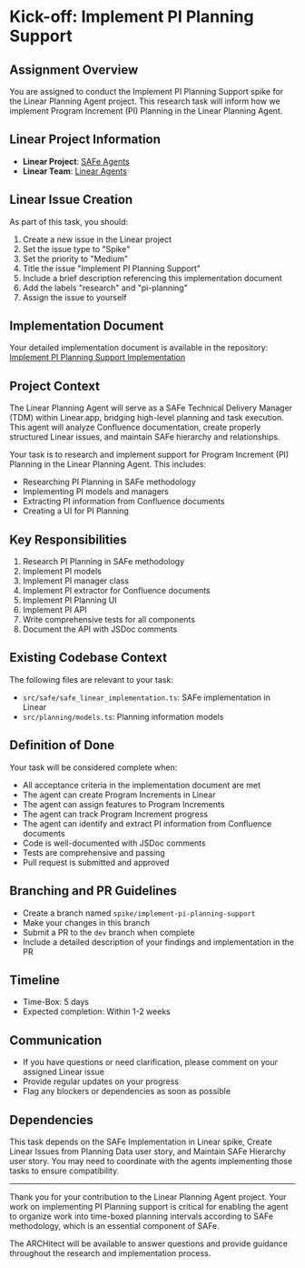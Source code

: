 # Kick-off: Implement PI Planning Support

## Assignment Overview
You are assigned to conduct the Implement PI Planning Support spike for the Linear Planning Agent project. This research task will inform how we implement Program Increment (PI) Planning in the Linear Planning Agent.

## Linear Project Information
- **Linear Project**: [SAFe Agents](https://linear.app/wordstofilmby/project/safe-agents-41505bde79df/overview)
- **Linear Team**: [Linear Agents](https://linear.app/wordstofilmby/team/LIN/all)

## Linear Issue Creation
As part of this task, you should:
1. Create a new issue in the Linear project
2. Set the issue type to "Spike"
3. Set the priority to "Medium"
4. Title the issue "Implement PI Planning Support"
5. Include a brief description referencing this implementation document
6. Add the labels "research" and "pi-planning"
7. Assign the issue to yourself

## Implementation Document
Your detailed implementation document is available in the repository:
[Implement PI Planning Support Implementation](https://github.com/ByBren-LLC/WTFB-Linear-agents/blob/main/specs/implement_pi_planning_support-implementation.md)

## Project Context
The Linear Planning Agent will serve as a SAFe Technical Delivery Manager (TDM) within Linear.app, bridging high-level planning and task execution. This agent will analyze Confluence documentation, create properly structured Linear issues, and maintain SAFe hierarchy and relationships.

Your task is to research and implement support for Program Increment (PI) Planning in the Linear Planning Agent. This includes:
- Researching PI Planning in SAFe methodology
- Implementing PI models and managers
- Extracting PI information from Confluence documents
- Creating a UI for PI Planning

## Key Responsibilities
1. Research PI Planning in SAFe methodology
2. Implement PI models
3. Implement PI manager class
4. Implement PI extractor for Confluence documents
5. Implement PI Planning UI
6. Implement PI API
7. Write comprehensive tests for all components
8. Document the API with JSDoc comments

## Existing Codebase Context
The following files are relevant to your task:
- `src/safe/safe_linear_implementation.ts`: SAFe implementation in Linear
- `src/planning/models.ts`: Planning information models

## Definition of Done
Your task will be considered complete when:
- All acceptance criteria in the implementation document are met
- The agent can create Program Increments in Linear
- The agent can assign features to Program Increments
- The agent can track Program Increment progress
- The agent can identify and extract PI information from Confluence documents
- Code is well-documented with JSDoc comments
- Tests are comprehensive and passing
- Pull request is submitted and approved

## Branching and PR Guidelines
- Create a branch named `spike/implement-pi-planning-support`
- Make your changes in this branch
- Submit a PR to the `dev` branch when complete
- Include a detailed description of your findings and implementation in the PR

## Timeline
- Time-Box: 5 days
- Expected completion: Within 1-2 weeks

## Communication
- If you have questions or need clarification, please comment on your assigned Linear issue
- Provide regular updates on your progress
- Flag any blockers or dependencies as soon as possible

## Dependencies
This task depends on the SAFe Implementation in Linear spike, Create Linear Issues from Planning Data user story, and Maintain SAFe Hierarchy user story. You may need to coordinate with the agents implementing those tasks to ensure compatibility.

---

Thank you for your contribution to the Linear Planning Agent project. Your work on implementing PI Planning support is critical for enabling the agent to organize work into time-boxed planning intervals according to SAFe methodology, which is an essential component of SAFe.

The ARCHitect will be available to answer questions and provide guidance throughout the research and implementation process.
